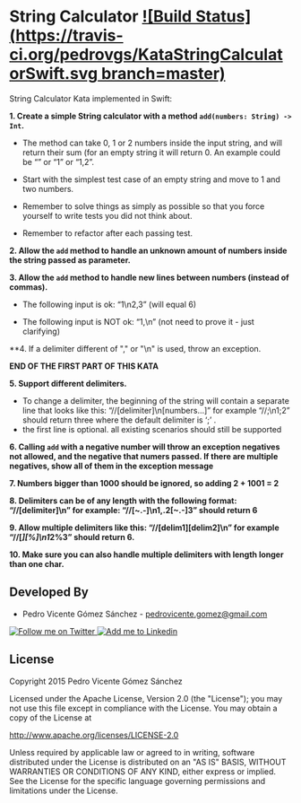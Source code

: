 String Calculator [![Build Status](https://travis-ci.org/pedrovgs/KataStringCalculatorSwift.svg branch=master)](https://travis-ci.org/pedrovgs/KataStringCalculatorSwift)
=================

String Calculator Kata implemented in Swift:

**1. Create a simple String calculator with a method ``add(numbers: String) -> Int``.**

* The method can take 0, 1 or 2 numbers inside the input string, and will return their sum (for an empty string it will return 0. An example could be “” or “1” or “1,2”.

* Start with the simplest test case of an empty string and move to 1 and two numbers.

* Remember to solve things as simply as possible so that you force yourself to write tests you did not think about.

* Remember to refactor after each passing test.

**2. Allow the ``add`` method to handle an unknown amount of numbers inside the string passed as parameter.**

**3. Allow the ``add`` method to handle new lines between numbers (instead of commas).**

* The following input is ok:  “1\n2,3”  (will equal 6)

* The following input is NOT ok:  “1,\n” (not need to prove it - just clarifying)

**4. If a delimiter different of "," or "\n" is used, throw an exception.

**END OF THE FIRST PART OF THIS KATA** 

**5. Support different delimiters.**

* To change a delimiter, the beginning of the string will contain a separate line that looks like this:   “//[delimiter]\n[numbers…]” for example “//;\n1;2” should return three where the default delimiter is ‘;’ .
* the first line is optional. all existing scenarios should still be supported

**6. Calling ``add`` with a negative number will throw an exception negatives not allowed, and the negative that numers passed. If there are multiple negatives, show all of them in the exception message**


**7. Numbers bigger than 1000 should be ignored, so adding 2 + 1001  = 2**

**8. Delimiters can be of any length with the following format:  “//[delimiter]\n” for example: “//[~.-]\n1,.2[~.-]3” should return 6**

**9. Allow multiple delimiters like this:  “//[delim1][delim2]\n” for example “//[*][%]\n1*2%3” should return 6.**

**10. Make sure you can also handle multiple delimiters with length longer than one char.**


Developed By
------------

* Pedro Vicente Gómez Sánchez - <pedrovicente.gomez@gmail.com>

<a href="https://twitter.com/pedro_g_s">
<img alt="Follow me on Twitter" src="http://imageshack.us/a/img812/3923/smallth.png" />
</a>
<a href="http://www.linkedin.com/in/pedrovgs">
<img alt="Add me to Linkedin" src="http://imageshack.us/a/img41/7877/smallld.png" />
</a>



License
-------

Copyright 2015 Pedro Vicente Gómez Sánchez

Licensed under the Apache License, Version 2.0 (the "License");
you may not use this file except in compliance with the License.
You may obtain a copy of the License at

http://www.apache.org/licenses/LICENSE-2.0

Unless required by applicable law or agreed to in writing, software
distributed under the License is distributed on an "AS IS" BASIS,
WITHOUT WARRANTIES OR CONDITIONS OF ANY KIND, either express or implied.
See the License for the specific language governing permissions and
limitations under the License.